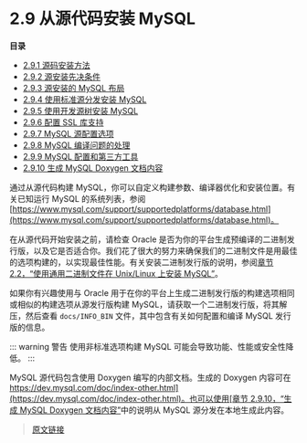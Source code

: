 # 2.9 从源代码安装 MySQL

**目录**

- [2.9.1 源码安装方法](/2/2.9/2.9.1/source-installation-methods.html)
- [2.9.2 源安装先决条件](/2/2.9/2.9.2/source-installation-prerequisites.html)
- [2.9.3 源安装的 MySQL 布局](/2/2.9/2.9.3/source-installation-layout.html)
- [2.9.4 使用标准源分发安装 MySQL](/2/2.9/2.9.4/installing-source-distribution.html)
- [2.9.5 使用开发源树安装 MySQL](/2/2.9/2.9.5/installing-development-tree.html)
- [2.9.6 配置 SSL 库支持](/2/2.9/2.9.6/source-ssl-library-configuration.html)
- [2.9.7 MySQL 源配置选项](/2/2.9/2.9.7/source-configuration-options.html)
- [2.9.8 MySQL 编译问题的处理](/2/2.9/2.9.8/compilation-problems.html)
- [2.9.9 MySQL 配置和第三方工具](/2/2.9/2.9.9/source-configuration-third-party.html)
- [2.9.10 生成 MySQL Doxygen 文档内容](/2/2.9/2.9.10/source-installation-doxygen.html)

通过从源代码构建 MySQL，你可以自定义构建参数、编译器优化和安装位置。有关已知运行 MySQL 的系统列表，参阅 [https://www.mysql.com/support/supportedplatforms/database.html](https://www.mysql.com/support/supportedplatforms/database.html)。

在从源代码开始安装之前，请检查 Oracle 是否为你的平台生成预编译的二进制发行版，以及它是否适合你。我们花了很大的努力来确保我们的二进制文件是用最佳的选项构建的，以实现最佳性能。有关安装二进制发行版的说明，参阅[章节 2.2，“使用通用二进制文件在 Unix/Linux 上安装 MySQL”](/2/2.2/binary-installation.html)。

如果你有兴趣使用与 Oracle 用于在你的平台上生成二进制发行版的构建选项相同或相似的构建选项从源发行版构建 MySQL，请获取一个二进制发行版，将其解压，然后查看 `docs/INFO_BIN` 文件，其中包含有关如何配置和编译 MySQL 发行版的信息。

::: warning 警告
使用非标准选项构建 MySQL 可能会导致功能、性能或安全性降低。
:::

MySQL 源代码包含使用 Doxygen 编写的内部文档。生成的 Doxygen 内容可在 [https://dev.mysql.com/doc/index-other.html](https://dev.mysql.com/doc/index-other.html)。也可以使用[章节 2.9.10，“生成 MySQL Doxygen 文档内容”](/2/2.9/2.9.10/source-installation-doxygen.html)中的说明从 MySQL 源分发在本地生成此内容。

> [原文链接](https://dev.mysql.com/doc/refman/8.0/en/source-installation.html)
